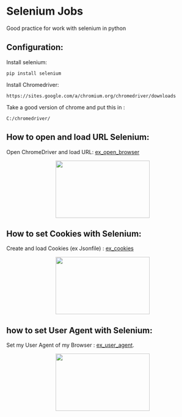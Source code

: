 # Selenium Jobs
Good practice for work with selenium in python

## Configuration:
Install selenium:
```
pip install selenium
```
Install Chromedriver:
```
https://sites.google.com/a/chromium.org/chromedriver/downloads
```
Take a good version of chrome and put this in :
```
C:/chromedriver/
```
## How to open and load URL Selenium:
Open ChromeDriver and load URL: [ex_open_browser](https://github.com/YonathanGuez/selenium_jobs/tree/master/ex_open_browser)
<a href="https://youtu.be/npgMwfxe7Nw">
    <p align="center">
      <img width="246" height="150" src="https://i.ytimg.com/vi/npgMwfxe7Nw/hqdefault.jpg?sqp=-oaymwEZCPYBEIoBSFXyq4qpAwsIARUAAIhCGAFwAQ==&rs=AOn4CLA2UuEfsYTVCxl8JD2OU9yuAv3PHQ">
    </p>
</a>
## How to set Cookies with Selenium:
Create and load Cookies (ex Jsonfile) : [ex_cookies](https://github.com/YonathanGuez/selenium_jobs/tree/master/ex_cookies)
<a href="https://youtu.be/qA1r44yZ0H0">
    <p align="center">
      <img width="246" height="150" src="https://i.ytimg.com/vi/qA1r44yZ0H0/hqdefault.jpg?sqp=-oaymwEZCPYBEIoBSFXyq4qpAwsIARUAAIhCGAFwAQ==&rs=AOn4CLAlqvmXlMmNt9_4cbJD7-qfGSOURw">
    </p>
</a>

## how to set User Agent with Selenium:
Set my User Agent of my Browser : [ex_user_agent](https://github.com/YonathanGuez/selenium_jobs/tree/master/ex_user_agent).
<a href="https://youtu.be/KwfbtmMPgog">
    <p align="center">
      <img width="246" height="150" src="https://i9.ytimg.com/vi/KwfbtmMPgog/mqdefault.jpg?time=1590500776134&sqp=CNy6tPYF&rs=AOn4CLC-vj0L27FiQO6IrlTvXXwlU4hYUg">
    </p>
</a>

   